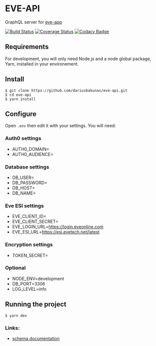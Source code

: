 # EVE-API

GraphQL server for [eve-app](https://github.com/dariusbakunas/eve-app)

[![Build Status](https://travis-ci.org/dariusbakunas/eve-api.svg?branch=master)](https://travis-ci.org/dariusbakunas/eve-api)
[![Coverage Status](https://coveralls.io/repos/github/dariusbakunas/eve-api/badge.svg?branch=master)](https://coveralls.io/github/dariusbakunas/eve-api?branch=master)
[![Codacy Badge](https://app.codacy.com/project/badge/Grade/9ceef682a36b4338a64d2692ff4d1395)](https://www.codacy.com/manual/dariusbakunas/eve-api?utm_source=github.com&utm_medium=referral&utm_content=dariusbakunas/eve-api&utm_campaign=Badge_Grade)

## Requirements

For development, you will only need Node.js and a node global package, Yarn, installed in your environement.

## Install

    $ git clone https://github.com/dariusbakunas/eve-api.git
    $ cd eve-api
    $ yarn install

## Configure

Open `.env` then edit it with your settings. You will need:

### Auth0 settings

- AUTH0_DOMAIN=
- AUTH0_AUDIENCE=

### Database settings

- DB_USER=
- DB_PASSWORD=
- DB_HOST=
- DB_NAME=

### Eve ESI settings

- EVE_CLIENT_ID=
- EVE_CLIENT_SECRET=
- EVE_LOGIN_URL=https://login.eveonline.com
- EVE_ESI_URL=https://esi.evetech.net/latest

### Encryption settings

- TOKEN_SECRET=

### Optional

- NODE_ENV=development
- DB_PORT=3306
- LOG_LEVEL=info

## Running the project

    $ yarn dev

### Links:

- [schema documentation](https://dariusbakunas.github.io/eve-api/schema/index.html)
